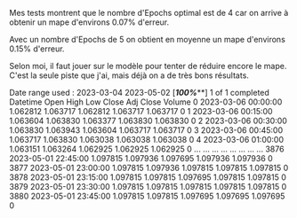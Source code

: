 Mes tests montrent que le nombre d'Epochs optimal est de 4 car on arrive à obtenir un mape d'environs 0.07% d'erreur.

Avec un nombre d'Epochs de 5 on obtient en moyenne un mape d'environs 0.15% d'erreur.

Selon moi, il faut jouer sur le modèle pour tenter de réduire encore le mape. C'est la seule piste que j'ai, mais déjà on a de très bons résultats.

  Date range used : 2023-03-04 2023-05-02
  [*********************100%***********************]  1 of 1 completed
                  Datetime      Open      High       Low     Close  Adj Close  Volume
  0    2023-03-06 00:00:00  1.062812  1.063717  1.062812  1.063717   1.063717       0
  1    2023-03-06 00:15:00  1.063604  1.063830  1.063377  1.063830   1.063830       0
  2    2023-03-06 00:30:00  1.063830  1.063943  1.063604  1.063717   1.063717       0
  3    2023-03-06 00:45:00  1.063717  1.063830  1.063038  1.063038   1.063038       0
  4    2023-03-06 01:00:00  1.063151  1.063264  1.062925  1.062925   1.062925       0
  ...                  ...       ...       ...       ...       ...        ...     ...
  3876 2023-05-01 22:45:00  1.097815  1.097936  1.097695  1.097936   1.097936       0
  3877 2023-05-01 23:00:00  1.097815  1.097936  1.097815  1.097815   1.097815       0
  3878 2023-05-01 23:15:00  1.097815  1.097815  1.097695  1.097815   1.097815       0
  3879 2023-05-01 23:30:00  1.097815  1.097815  1.097815  1.097815   1.097815       0
  3880 2023-05-01 23:45:00  1.097815  1.097815  1.097695  1.097695   1.097695       0
